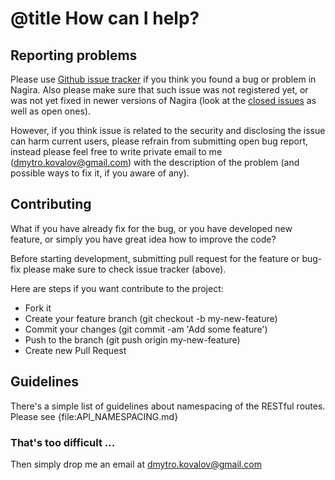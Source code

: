 # @title How can I help?

## Reporting problems

Please use [Github issue tracker](https://github.com/dmytro/nagira/issues?state=open) if you think you found a bug or problem in Nagira. Also please make sure that such issue was not registered yet, or was not yet fixed in newer versions of Nagira (look at the [closed issues](https://github.com/dmytro/nagira/issues?page=1&state=closed) as well as open ones).

However, if you think issue is related to the security and disclosing the issue can harm current users, please refrain from submitting open bug report, instead please feel free to write private email to me (dmytro.kovalov@gmail.com) with the description of the problem (and possible ways to fix it, if you aware of any).

## Contributing

What if you have already fix for the bug, or you have developed new feature, or simply you have great idea how to improve the code?

Before starting development, submitting pull request for the feature or bug-fix please make sure to check issue tracker (above).

Here are  steps if you want contribute to the project:

- Fork it
- Create your feature branch (git checkout -b my-new-feature)
- Commit your changes (git commit -am 'Add some feature')
- Push to the branch (git push origin my-new-feature)
- Create new Pull Request

## Guidelines

There's a simple list of guidelines about namespacing of the RESTful routes. Please see {file:API_NAMESPACING.md}

### That's too difficult ...

Then simply drop me an email at dmytro.kovalov@gmail.com
